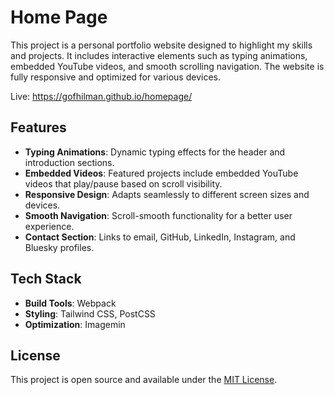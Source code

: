 # Home Page

This project is a personal portfolio website designed to highlight my skills and projects. It includes interactive elements such as typing animations, embedded YouTube videos, and smooth scrolling navigation. The website is fully responsive and optimized for various devices.

Live: <https://gofhilman.github.io/homepage/>

## Features

- **Typing Animations**: Dynamic typing effects for the header and introduction sections.
- **Embedded Videos**: Featured projects include embedded YouTube videos that play/pause based on scroll visibility.
- **Responsive Design**: Adapts seamlessly to different screen sizes and devices.
- **Smooth Navigation**: Scroll-smooth functionality for a better user experience.
- **Contact Section**: Links to email, GitHub, LinkedIn, Instagram, and Bluesky profiles.

## Tech Stack

- **Build Tools**: Webpack
- **Styling**: Tailwind CSS, PostCSS
- **Optimization**: Imagemin

## License

This project is open source and available under the [MIT License](LICENSE).
